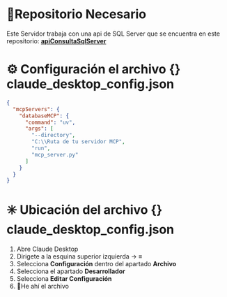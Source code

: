 
# 📗Repositorio Necesario
Este Servidor trabaja con una api de SQL Server que se encuentra en este repositorio: **[apiConsultaSqlServer](https://github.com/DonJosueSuarez/apiConsultaSqlServer.git)**

# ⚙️ Configuración el archivo {} claude_desktop_config.json
```json
{
  "mcpServers": {
    "databaseMCP": {
      "command": "uv",
      "args": [
        "--directory",
        "C:\\Ruta de tu servidor MCP",
        "run",
        "mcp_server.py"
      ]
    }
  }
}
```

# ✳️ Ubicación del archivo {} claude_desktop_config.json

1. Abre Claude Desktop
2. Dirigete a la esquina superior izquierda -> **≡**
3. Selecciona **Configuración** dentro del apartado **Archivo**
4. Selecciona el apartado **Desarrollador**
5. Selecciona **Editar Configuración**
6. 📗He ahí el archivo 
